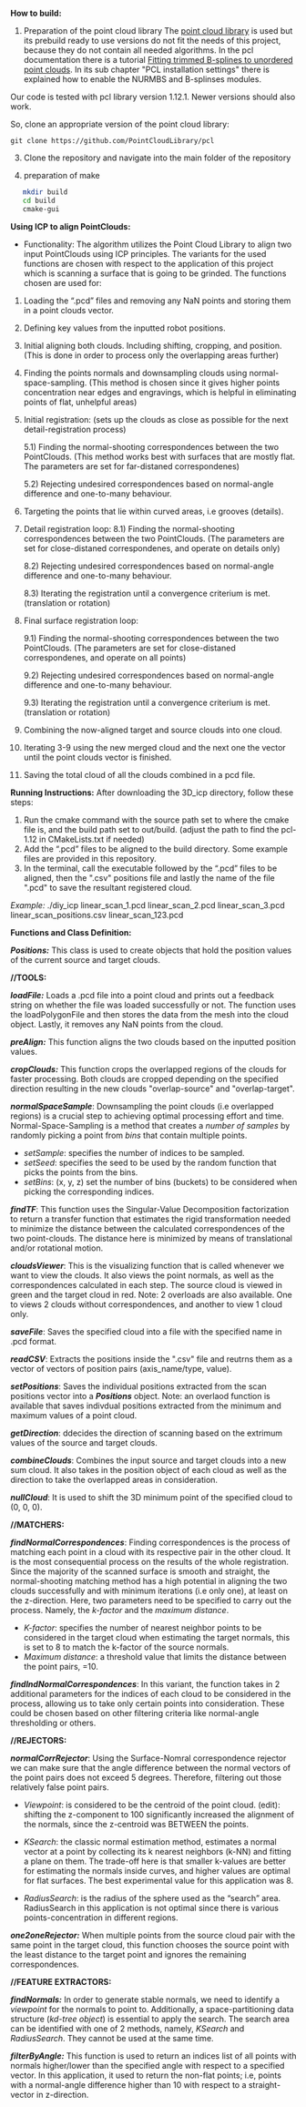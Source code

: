 **How to build:**
1) Preparation of the point cloud library
The [point cloud library](https://pointclouds.org/) is used but its prebuild ready to use versions do not fit the needs of this project, because they do not contain all needed algorithms. In the pcl documentation there is a tutorial [Fitting trimmed B-splines to unordered point clouds](https://pcl.readthedocs.io/projects/tutorials/en/latest/bspline_fitting.html). In its sub chapter "PCL installation settings" there is explained how to enable the NURMBS and B-splinses modules.

Our code is tested with pcl library version 1.12.1. Newer versions should also work.

So, clone an appropriate version of the point cloud library:

```
git clone https://github.com/PointCloudLibrary/pcl

```


3) Clone the repository and navigate into the main folder of the repository

4) preparation of make

```sh
   mkdir build
   cd build
   cmake-gui
```  

**Using ICP to align PointClouds:**

- Functionality:
The algorithm utilizes the Point Cloud Library to align two input PointClouds using ICP principles. The variants for the used functions are chosen with respect to the application of this project which is scanning a surface that is going to be grinded.
The functions chosen are used for:

1) Loading the “.pcd” files and removing any NaN points and storing them in a point clouds vector.
2) Defining key values from the inputted robot positions.
3) Initial aligning both clouds. Including shifting, cropping, and position. (This is done in order to process only the overlapping areas further)
4) Finding the points normals and downsampling clouds using normal-space-sampling. (This method is chosen since it gives higher points concentration near edges and engravings, which is helpful in eliminating points of flat, unhelpful areas)
5) Initial registration: (sets up the clouds as close as possible for the next detail-registration process)

   5.1) Finding the normal-shooting correspondences between the two PointClouds. (This method works best with surfaces that are mostly flat. The parameters are set for far-distaned correspondenes)
   
   5.2) Rejecting undesired correspondences based on normal-angle difference and one-to-many behaviour. 
   
6) Targeting the points that lie within curved areas, i.e grooves (details).

8) Detail registration loop:
   8.1) Finding the normal-shooting correspondences between the two PointClouds. (The parameters are set for close-distaned correspondenes, and operate on details only)
   
   8.2) Rejecting undesired correspondences based on normal-angle difference and one-to-many behaviour.
   
   8.3) Iterating the registration until a convergence criterium is met. (translation or rotation)
   
9) Final surface registration loop:

   9.1) Finding the normal-shooting correspondences between the two PointClouds. (The parameters are set for close-distaned correspondenes, and operate on all points)
   
   9.2) Rejecting undesired correspondences based on normal-angle difference and one-to-many behaviour.
   
   9.3) Iterating the registration until a convergence criterium is met. (translation or rotation)
   
10) Combining the now-aligned target and source clouds into one cloud.
11) Iterating 3-9 using the new merged cloud and the next one the vector until the point clouds vector is finished.
12) Saving the total cloud of all the clouds combined in a pcd file.

**Running Instructions:**
After downloading the 3D_icp directory, follow these steps:
1) Run the cmake command with the source path set to where the cmake file is, and the build path set to out/build. (adjust the path to find the pcl-1.12 in CMakeLists.txt if needed)
2) Add the “.pcd” files to be aligned to the build directory. Some example files are provided in this repository.
3) In the terminal, call the executable followed by the “.pcd” files to be aligned, then the ".csv" positions file and lastly the name of the file ".pcd" to save the resultant registered cloud. 

_Example:_ ./diy_icp linear_scan_1.pcd linear_scan_2.pcd linear_scan_3.pcd linear_scan_positions.csv linear_scan_123.pcd

**Functions and Class Definition:**

_**Positions:**_
This class is used to create objects that hold the position values of the current source and target clouds.

**//TOOLS:**

_**loadFile:**_
Loads a .pcd file into a point cloud and prints out a feedback string on whether the file was loaded successfully or not.
The function uses the loadPolygonFile and then stores the data from the mesh into the cloud object. Lastly, it removes any NaN points from the cloud.

_**preAlign:**_
This function aligns the two clouds based on the inputted position values.

_**cropClouds:**_
This function crops the overlapped regions of the clouds for faster processing.
Both clouds are cropped depending on the specified direction resulting in the new clouds "overlap-source" and "overlap-target".

_**normalSpaceSample**_:
Downsampling the point clouds (i.e overlapped regions) is a crucial step to achieving optimal processing effort and time. Normal-Space-Sampling is a method that creates a _number of samples_ by randomly picking a point from _bins_ that contain multiple points.  

- _setSample_: specifies the number of indices to be sampled.
- _setSeed_: specifies the seed to be used by the random function that picks the points from the bins.
- _setBins_: (x, y, z) set the number of bins (buckets) to be considered when picking the corresponding indices.

_**findTF**_:
This function uses the Singular-Value Decomposition factorization to return a transfer function that estimates the rigid transformation needed to minimize the distance between the calculated correspondences of the two point-clouds. The distance here is minimized by means of translational and/or rotational motion. 

_**cloudsViewer**_:
This is the visualizing function that is called whenever we want to view the clouds. It also views the point normals, as well as the correspondences calculated in each step. The source cloud is viewed in green and the target cloud in red. 
Note: 2 overloads are also available. One to views 2 clouds without correspondences, and another to view 1 cloud only.

_**saveFile**_:
Saves the specified cloud into a file with the specified name in .pcd format.

_**readCSV**_:
Extracts the positions inside the ".csv" file and reutrns them as a vector of vectors of position pairs (axis_name/type, value).

_**setPositions**_:
Saves the individual positions extracted from the scan positions vector into a _**Positions**_ object.
Note: an overlaod function is available that saves indivdual positions extracted from the minimum and maximum values of a point cloud.

_**getDirection**_:
ddecides the direction of scanning based on the extrimum values of the source and target clouds.

_**combineClouds**_:
Combines the input source and target clouds into a new sum cloud. It also takes in the position object of each cloud as well as the direction to take the overlapped areas in consideration.

_**nullCloud**_:
It is used to shift the 3D minimum point of the specified cloud to (0, 0, 0).

**//MATCHERS:**

_**findNormalCorrespondences**_:
Finding correspondences is the process of matching each point in a cloud with its respective pair in the other cloud. It is the most consequential process on the results of the whole registration. 
Since the majority of the scanned surface is smooth and straight, the normal-shooting matching method has a high potential in aligning the two clouds successfully and with minimum iterations (i.e only one), at least on the z-direction. 
Here, two parameters need to be specified to carry out the process. Namely, the _k-factor_ and the _maximum distance_.

- _K-factor_: specifies the number of nearest neighbor points to be considered in the target cloud when estimating the target normals, this is set to 8 to match the k-factor of the source normals.
- _Maximum distance_: a threshold value that limits the distance between the point pairs, =10.

_**findIndNormalCorrespondences**_:
In this variant, the function takes in 2 additional parameters for the indices of each cloud to be considered in the process, allowing us to take only certain points into consideration. These could be chosen based on other filtering criteria like normal-angle thresholding or others. 

**//REJECTORS:**

_**normalCorrRejector**_:
Using the Surface-Nomral correspondence rejector we can make sure that the angle difference between the normal vectors of the point pairs does not exceed 5 degrees. Therefore, filtering out those relatively false point pairs.  

- _Viewpoint_: is considered to be the centroid of the point cloud.
(edit): shifting the z-component to 100 significantly increased the alignment of the normals, since the z-centroid was BETWEEN the points.

- _KSearch_: the classic normal estimation method, estimates a normal vector at a
point by collecting its k nearest neighbors (k-NN) and fitting a plane on them.
The trade-off here is that smaller k-values are better for estimating the normals inside curves, and higher values are optimal for flat surfaces.
The best experimental value for this application was 8.

- _RadiusSearch_: is the radius of the sphere used as the “search” area. RadiusSearch in this application is not optimal since there is various points-concentration in different regions.

_**one2oneRejector:**_
When multiple points from the source cloud pair with the same point in the target cloud, this function chooses the source point with the least distance to the target point and ignores the remaining correspondences.

**//FEATURE EXTRACTORS:**

_**findNormals:**_
In order to generate stable normals, we need to identify a _viewpoint_ for the normals to point to.
Additionally, a space-partitioning data structure (_kd-tree object_) is essential to apply the search.
The search area can be identified with one of 2 methods, namely, _KSearch_ and _RadiusSearch_.
They cannot be used at the same time.

_**filterByAngle:**_
This function is used to return an indices list of all points with normals higher/lower than the specified angle with respect to a specified vector.
In this application, it used to return the non-flat points; i.e, points with a normal-angle difference higher than 10 with respect to a straight-vector in z-direction.
